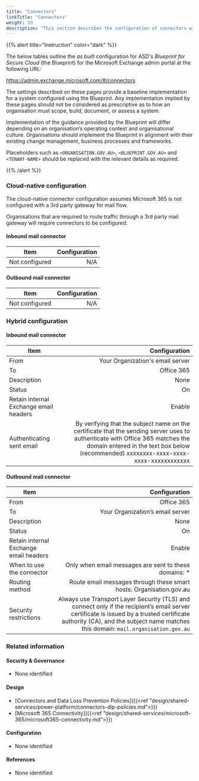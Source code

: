 ```yaml
---
title: "Connectors"
linkTitle: "Connectors"
weight: 50
description: "This section describes the configuration of connectors within Exchange Online associated with systems built according to guidance in ASD's Blueprint for Secure Cloud."
---
```


{{% alert title="Instruction" color="dark" %}}

The below tables outline the *as built* configuration for ASD's *Blueprint for Secure Cloud* (the Blueprint) for the Microsoft Exchange admin portal at the following URL:

<https://admin.exchange.microsoft.com/#/connectors>

The settings described on these pages provide a baseline implementation for a system configured using the Blueprint. Any implementation implied by these pages should not be considered as prescriptive as to how an organisation must scope, build, document, or assess a system.

Implementation of the guidance provided by the Blueprint will differ depending on an organisation’s operating context and organisational culture. Organisations should implement the Blueprint in alignment with their existing change management, business processes and frameworks.

Placeholders such as `<ORGANISATION.GOV.AU>`, `<BLUEPRINT.GOV.AU>` and `<TENANT-NAME>` should be replaced with the relevant details as required.

{{% /alert %}}

### Cloud-native configuration

The cloud-native connector configuration assumes Microsoft 365 is not configured with a 3rd party gateway for mail flow.

Organisations that are required to route traffic through a 3rd party mail gateway will require connectors to be configured.

#### Inbound mail connector

| Item           | Configuration |
| -------------- | ------------: |
| Not configured |           N/A |

#### Outbound mail connector

| Item           | Configuration |
| -------------- | ------------: |
| Not configured |           N/A |

### Hybrid configuration

#### Inbound mail connector

| Item                                                 |                                                                                                                                                                                                                            Configuration |
| ---------------------------------------------------- | ---------------------------------------------------------------------------------------------------------------------------------------------------------------------------------------------------------------------------------------: |
| From                                                 |                                                                                                                                                                                                         Your Organization's email server |
| To                                                   |                                                                                                                                                                                                                               Office 365 |
| Description                                          |                                                                                                                                                                                                                                     None |
| Status                                               |                                                                                                                                                                                                                                       On |
| Retain internal Exchange email headers               |                                                                                                                                                                                                                                   Enable |
| Authenticating sent email | By verifying that the subject name on the certificate that the sending server uses to authenticate with Office 365 matches the domain entered in the text box below (recommended)           xxxxxxxx-xxxx-xxxx-xxxx-xxxxxxxxxxxx |

#### Outbound mail connector

| Item                                                 |                                                                                                                                                                                                                  Configuration |
| ---------------------------------------------------- | -----------------------------------------------------------------------------------------------------------------------------------------------------------------------------------------------------------------------------: |
| From                                                 |                                                                                                                                                                                                                     Office 365 |
| To                                                   |                                                                                                                                                                                               Your Organization’s email server |
| Description                                          |                                                                                                                                                                                                                           None |
| Status                                               |                                                                                                                                                                                                                             On |
| Retain internal Exchange email headers               |                                                                                                                                                                                                                         Enable |
| When to use the connector                            |                                                                                                                                                                          Only when email messages are sent to these domains: * |
| Routing method                                       |                                                                                                                                                            Route email messages through these smart hosts: Organisation.gov.au |
| Security restrictions                                | Always use Transport Layer Security (TLS) and connect only if the recipient’s email server certificate is issued by a trusted certificate authority (CA), and the subject name matches this domain: `mail.organisation.gov.au` |


### Related information

#### Security & Governance

* None identified
  
#### Design

* [Connectors and Data Loss Prevention Policies]({{<ref "design/shared-services/power-platform/connectors-dlp-policies.md">}})
* [Microsoft 365 Connectivity]({{<ref "design/shared-services/microsoft-365/microsoft365-connectivity.md">}})
  
#### Configuration

* None identified

#### References

* None identified
